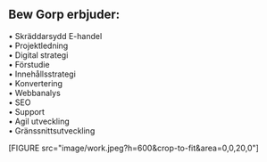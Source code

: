 <div class="wrapper">
<h2>Bew Gorp erbjuder:</h2>

<p>• Skräddarsydd E-handel<br>
• Projektledning<br>
• Digital strategi<br>
• Förstudie<br>
• Innehållsstrategi<br>
• Konvertering<br>
• Webbanalys<br>
• SEO<br>
• Support<br>
• Agil utveckling<br>
• Gränssnittsutveckling<br></p>


[FIGURE src="image/work.jpeg?h=600&crop-to-fit&area=0,0,20,0"]

</div>

<div class="after-wrapper">

<p>
 </p>

</div>
